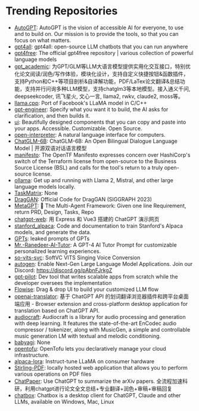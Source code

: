 # Trending Repositories

- [AutoGPT](https://github.com/Significant-Gravitas/AutoGPT): AutoGPT is the vision of accessible AI for everyone, to use and to build on. Our mission is to provide the tools, so that you can focus on what matters.
- [gpt4all](https://github.com/nomic-ai/gpt4all): gpt4all: open-source LLM chatbots that you can run anywhere
- [gpt4free](https://github.com/xtekky/gpt4free): The official gpt4free repository | various collection of powerful language models
- [gpt_academic](https://github.com/binary-husky/gpt_academic): 为GPT/GLM等LLM大语言模型提供实用化交互接口，特别优化论文阅读/润色/写作体验，模块化设计，支持自定义快捷按钮&函数插件，支持Python和C++等项目剖析&自译解功能，PDF/LaTex论文翻译&总结功能，支持并行问询多种LLM模型，支持chatglm3等本地模型。接入通义千问, deepseekcoder, 讯飞星火, 文心一言, llama2, rwkv, claude2, moss等。
- [llama.cpp](https://github.com/ggerganov/llama.cpp): Port of Facebook's LLaMA model in C/C++
- [gpt-engineer](https://github.com/gpt-engineer-org/gpt-engineer): Specify what you want it to build, the AI asks for clarification, and then builds it.
- [ui](https://github.com/shadcn-ui/ui): Beautifully designed components that you can copy and paste into your apps. Accessible. Customizable. Open Source.
- [open-interpreter](https://github.com/KillianLucas/open-interpreter): A natural language interface for computers.
- [ChatGLM-6B](https://github.com/THUDM/ChatGLM-6B): ChatGLM-6B: An Open Bilingual Dialogue Language Model | 开源双语对话语言模型
- [manifesto](https://github.com/opentofu/manifesto): The OpenTF Manifesto expresses concern over HashiCorp's switch of the Terraform license from open-source to the Business Source License (BSL) and calls for the tool's return to a truly open-source license.
- [ollama](https://github.com/ollama/ollama): Get up and running with Llama 2, Mistral, and other large language models locally.
- [TaskMatrix](https://github.com/moymix/TaskMatrix): None
- [DragGAN](https://github.com/XingangPan/DragGAN): Official Code for DragGAN (SIGGRAPH 2023)
- [MetaGPT](https://github.com/geekan/MetaGPT): 🌟 The Multi-Agent Framework: Given one line Requirement, return PRD, Design, Tasks, Repo
- [chatgpt-web](https://github.com/Chanzhaoyu/chatgpt-web): 用 Express 和  Vue3 搭建的 ChatGPT 演示网页
- [stanford_alpaca](https://github.com/tatsu-lab/stanford_alpaca): Code and documentation to train Stanford's Alpaca models, and generate the data.
- [GPTs](https://github.com/linexjlin/GPTs): leaked prompts of GPTs
- [Mr.-Ranedeer-AI-Tutor](https://github.com/JushBJJ/Mr.-Ranedeer-AI-Tutor): A GPT-4 AI Tutor Prompt for customizable personalized learning experiences.
- [so-vits-svc](https://github.com/svc-develop-team/so-vits-svc): SoftVC VITS Singing Voice Conversion
- [autogen](https://github.com/microsoft/autogen): Enable Next-Gen Large Language Model Applications. Join our Discord: https://discord.gg/pAbnFJrkgZ
- [gpt-pilot](https://github.com/Pythagora-io/gpt-pilot): Dev tool that writes scalable apps from scratch while the developer oversees the implementation
- [Flowise](https://github.com/FlowiseAI/Flowise): Drag & drop UI to build your customized LLM flow
- [openai-translator](https://github.com/openai-translator/openai-translator): 基于 ChatGPT API 的划词翻译浏览器插件和跨平台桌面端应用    -    Browser extension and cross-platform desktop application for translation based on ChatGPT API.
- [audiocraft](https://github.com/facebookresearch/audiocraft): Audiocraft is a library for audio processing and generation with deep learning. It features the state-of-the-art EnCodec audio compressor / tokenizer, along with MusicGen, a simple and controllable music generation LM with textual and melodic conditioning.
- [babyagi](https://github.com/yoheinakajima/babyagi): None
- [opentofu](https://github.com/opentofu/opentofu): OpenTofu lets you declaratively manage your cloud infrastructure.
- [alpaca-lora](https://github.com/tloen/alpaca-lora): Instruct-tune LLaMA on consumer hardware
- [Stirling-PDF](https://github.com/Stirling-Tools/Stirling-PDF): locally hosted web application that allows you to perform various operations on PDF files
- [ChatPaper](https://github.com/kaixindelele/ChatPaper): Use ChatGPT to summarize the arXiv papers. 全流程加速科研，利用chatgpt进行论文全文总结+专业翻译+润色+审稿+审稿回复
- [chatbox](https://github.com/Bin-Huang/chatbox): Chatbox is a desktop client for ChatGPT, Claude and other LLMs, available on Windows, Mac, Linux
